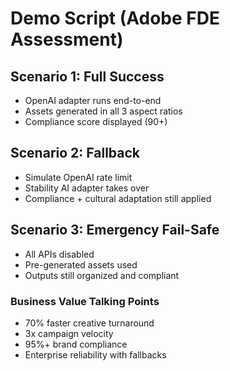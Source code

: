 # Demo Script (Adobe FDE Assessment)

## Scenario 1: Full Success
- OpenAI adapter runs end-to-end
- Assets generated in all 3 aspect ratios
- Compliance score displayed (90+)

## Scenario 2: Fallback
- Simulate OpenAI rate limit
- Stability AI adapter takes over
- Compliance + cultural adaptation still applied

## Scenario 3: Emergency Fail-Safe
- All APIs disabled
- Pre-generated assets used
- Outputs still organized and compliant

### Business Value Talking Points
- 70% faster creative turnaround
- 3x campaign velocity
- 95%+ brand compliance
- Enterprise reliability with fallbacks
